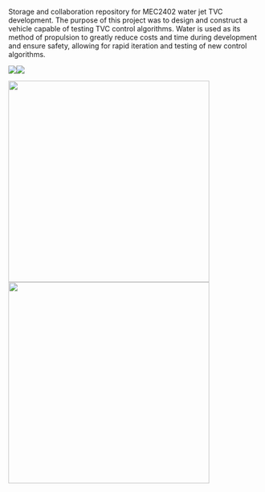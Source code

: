 Storage and collaboration repository for MEC2402 water jet TVC development.
The purpose of this project was to design and construct a vehicle capable of testing TVC control algorithms. Water is used as its method of propulsion to greatly reduce costs and time during development and ensure safety, allowing for rapid iteration and testing of new control algorithms.

![](https://media.giphy.com/media/2V9vB5eAsU8NSTJkN9/giphy.gif)![](https://media.giphy.com/media/GIgA9EUtNizNGvlwWz/giphy.gif)

<img src="https://media.giphy.com/media/2V9vB5eAsU8NSTJkN9/giphy.gif" height="400" />
<img src="https://media.giphy.com/media/GIgA9EUtNizNGvlwWz/giphy.gif" height="400" />
